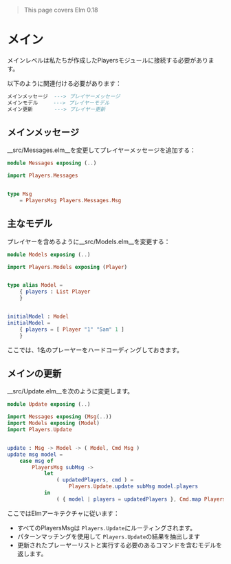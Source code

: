 >This page covers Elm 0.18

# メイン

メインレベルは私たちが作成したPlayersモジュールに接続する必要があります。

以下のように関連付ける必要があります：

```elm
メインメッセージ  ---> プレイヤーメッセージ
メインモデル     ---> プレイヤーモデル
メイン更新       ---> プレイヤー更新
```

## メインメッセージ

__src/Messages.elm__を変更してプレイヤーメッセージを追加する：

```elm
module Messages exposing (..)

import Players.Messages


type Msg
    = PlayersMsg Players.Messages.Msg
```

## 主なモデル

プレイヤーを含めるように__src/Models.elm__を変更する：

```elm
module Models exposing (..)

import Players.Models exposing (Player)


type alias Model =
    { players : List Player
    }


initialModel : Model
initialModel =
    { players = [ Player "1" "Sam" 1 ]
    }
```

ここでは、1名のプレーヤーをハードコーディングしておきます。

## メインの更新

__src/Update.elm__を次のように変更します。

```elm
module Update exposing (..)

import Messages exposing (Msg(..))
import Models exposing (Model)
import Players.Update


update : Msg -> Model -> ( Model, Cmd Msg )
update msg model =
    case msg of
        PlayersMsg subMsg ->
            let
                ( updatedPlayers, cmd ) =
                    Players.Update.update subMsg model.players
            in
                ( { model | players = updatedPlayers }, Cmd.map PlayersMsg cmd )
```

ここではElmアーキテクチャに従います：

- すべてのPlayersMsgは `Players.Update`にルーティングされます。
- パターンマッチングを使用して `Players.Update`の結果を抽出します
- 更新されたプレーヤーリストと実行する必要のあるコマンドを含むモデルを返します。
